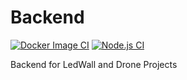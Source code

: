 # Backend

[![Docker Image CI](https://github.com/LEDTisch/backend/actions/workflows/docker-image.yml/badge.svg)](https://github.com/LEDTisch/backend/actions/workflows/docker-image.yml)
[![Node.js CI](https://github.com/LEDTisch/backend/actions/workflows/node.js.yml/badge.svg)](https://github.com/LEDTisch/backend/actions/workflows/node.js.yml)



Backend for LedWall and Drone Projects
